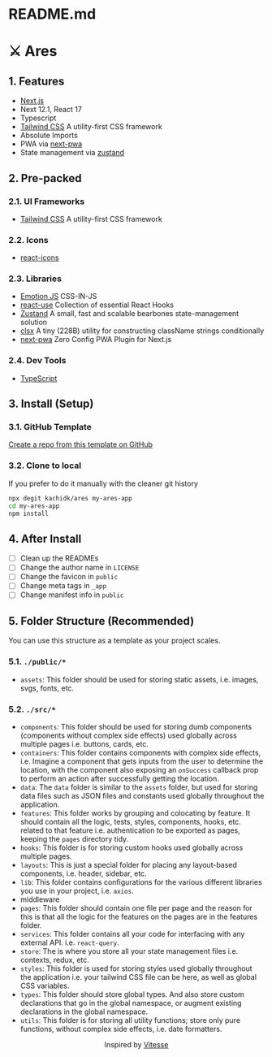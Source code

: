 # README.md

# ⚔ Ares

## 1. Features

- [Next.js](https://nextjs.org/)
- Next 12.1, React 17
- Typescript
- [Tailwind CSS](https://tailwindcss.com/) A utility-first CSS framework
- Absolute Imports
- PWA via [next-pwa](https://github.com/shadowwalker/next-pwa)
- State management via [zustand](https://github.com/pmndrs/zustand)

## 2. Pre-packed

### 2.1. UI Frameworks

- [Tailwind CSS](https://tailwindcss.com/) A utility-first CSS framework

### 2.2. Icons

- [react-icons](https://react-icons.github.io/react-icons/)

### 2.3. Libraries

- [Emotion JS](https://emotion.sh/docs/introduction) CSS-IN-JS
- [react-use](https://github.com/streamich/react-use) Collection of essential React Hooks
- [Zustand](https://github.com/pmndrs/zustand) A small, fast and scalable bearbones state-management
  solution
- [clsx](https://github.com/lukeed/clsx) A tiny (228B) utility for constructing className strings
  conditionally
- [next-pwa](https://github.com/shadowwalker/next-pwa) Zero Config PWA Plugin for Next.js

### 2.4. Dev Tools

- [TypeScript](https://www.typescriptlang.org/)

## 3. Install (Setup)

### 3.1. GitHub Template

[Create a repo from this template on GitHub](https://github.com/kachidk/ares/generate)

### 3.2. Clone to local

If you prefer to do it manually with the cleaner git history

```bash
npx degit kachidk/ares my-ares-app
cd my-ares-app
npm install
```

## 4. After Install

- [ ] Clean up the READMEs
- [ ] Change the author name in `LICENSE`
- [ ] Change the favicon in `public`
- [ ] Change meta tags in `_app`
- [ ] Change manifest info in `public`

## 5. Folder Structure (Recommended)

You can use this structure as a template as your project scales.

### 5.1. `./public/*`

- `assets`: This folder should be used for storing static assets, i.e. images, svgs, fonts, etc.

### 5.2. `./src/*`

- `components`: This folder should be used for storing dumb components (components without complex
  side effects) used globally across multiple pages i.e. buttons, cards, etc.
- `containers`: This folder contains components with complex side effects, i.e. Imagine a component
  that gets inputs from the user to determine the location, with the component also exposing an
  `onSuccess` callback prop to perform an action after successfully getting the location.
- `data`: The `data` folder is similar to the `assets` folder, but used for storing data files such
  as JSON files and constants used globally throughout the application.
- `features`: This folder works by grouping and colocating by feature. It should contain all the
  logic, tests, styles, components, hooks, etc. related to that feature i.e. authentication to be
  exported as pages, keeping the `pages` directory tidy.
- `hooks`: This folder is for storing custom hooks used globally across multiple pages.
- `layouts`: This is just a special folder for placing any layout-based components, i.e. header,
  sidebar, etc.
- `lib`: This folder contains configurations for the various different libraries you use in your
  project, i.e. `axios`.
- middleware
- `pages`: This folder should contain one file per page and the reason for this is that all the
  logic for the features on the pages are in the features folder.
- `services`: This folder contains all your code for interfacing with any external API. i.e.
  `react-query`.
- `store`: The is where you store all your state management files i.e. contexts, redux, etc.
- `styles`: This folder is used for storing styles used globally throughout the application i.e.
  your tailwind CSS file can be here, as well as global CSS variables.
- `types`: This folder should store global types. And also store custom declarations that go in the
  global namespace, or augment existing declarations in the global namespace.
- `utils`: This folder is for storing all utility functions; store only pure functions, without
  complex side effects, i.e. date formatters.

<p align='center'>
Inspired by <a href="https://vitesse.netlify.app/">Vitesse<a/>
</p>
